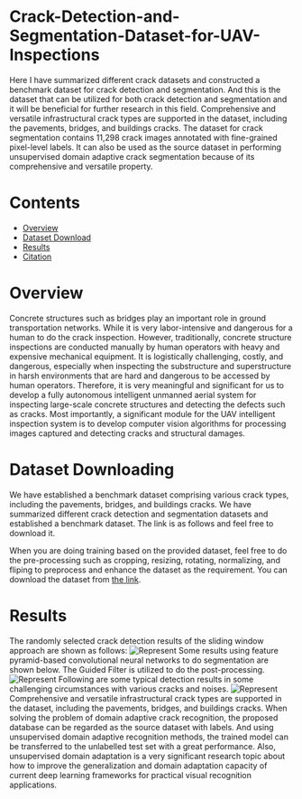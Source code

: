 # Crack-Detection-and-Segmentation-Dataset-for-UAV-Inspections
Here I have summarized different crack datasets and constructed a benchmark dataset for crack detection and segmentation. And this is the dataset that can be utilized for both crack detection and segmentation and it will be beneficial for further research in this field. Comprehensive and versatile infrastructural crack types are supported in the dataset, including the pavements, bridges, and buildings cracks. The dataset for crack segmentation contains 11,298 crack images annotated with fine-grained pixel-level labels. It can also be used as the source dataset in performing unsupervised domain adaptive crack segmentation because of its comprehensive and versatile property. 
# Contents
 - [Overview](#Overview)
 - [Dataset Download](#Dataset)
 - [Results](#Results)
 - [Citation](#Citation)
 
 # Overview
Concrete structures such as bridges play an important role in ground transportation networks. While it is very labor-intensive and dangerous for a human to do the crack inspection. However, traditionally, concrete structure inspections are conducted manually by human operators with heavy and expensive mechanical equipment. It is logistically challenging, costly, and dangerous, especially when inspecting the substructure and superstructure in harsh environments that are hard and dangerous to be accessed by human operators. Therefore, it is very meaningful and significant for us to develop a fully autonomous intelligent unmanned aerial system for inspecting large-scale concrete structures and detecting the defects such as cracks. Most importantly, a significant module for the UAV intelligent inspection system is to develop computer vision algorithms for processing images captured and detecting cracks and structural damages.
 
 # Dataset Downloading
We have established a benchmark dataset comprising various crack types, including the pavements, bridges, and buildings cracks. We have summarized different crack detection and segmentation datasets and established a benchmark dataset. The link is as follows and feel free to download it.
 
When you are doing training based on the provided dataset, feel free to do the pre-processing such as cropping, resizing, rotating, normalizing, and fliping to preprocess and enhance the dataset as the requirement.
You can download the dataset from [the link](https://drive.google.com/open?id=1RMf0GYXn7Mq1s9STGFG5iByavTr05SjF).
# Results
The randomly selected crack detection results of the sliding window approach are shown as follows:
![Represent](./images/sw2.png)
Some results using feature pyramid-based convolutional neural networks to do segmentation are shown below. The Guided Filter is utilized to do the post-processing.
![Represent](./images/crack_image.png)
Following are some typical detection results in some challenging circumstances with various cracks and noises.
![Represent](./images/crack_typical_results.png)
Comprehensive and versatile infrastructural crack types are supported in the dataset, including the pavements, bridges, and buildings cracks. When solving the problem of domain adaptive crack recognition, the proposed database can be regarded as the source dataset with labels. And using unsupervised domain adaptive recognition methods, the trained model can be transferred to the unlabelled test set with a great performance. Also, unsupervised domain adaptation is a very significant research topic about how to improve the generalization and domain adaptation capacity of current deep learning frameworks for practical visual recognition applications.
